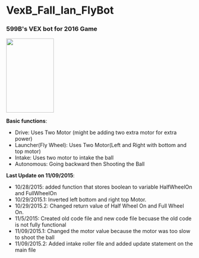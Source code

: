 # VexB_Fall_Ian_FlyBot

<b><h3>599B's VEX bot for 2016 Game</h3></b>

<img src="https://www.robotevents.com/vexawards/vexrwc.png" style="width:128px; height:200px">

<b>Basic functions</b>:
- Drive: Uses Two Motor (might be adding two extra motor for extra power)
- Launcher(Fly Wheel): Uses Two Motor(Left and Right with bottom and top motor)
- Intake: Uses two motor to intake the ball
- Autonomous: Going backward then Shooting the Ball

<b>Last Update on 11/09/2015</b>:
- 10/28/2015: added function that stores boolean to variable HalfWheelOn and FullWheelOn
- 10/29/2015.1: Inverted left bottom and right top Motor.
- 10/29/2015.2: Changed return value of Half Wheel On and Full Wheel On. 
- 11/5/2015: Created old code file and new code file becuase the old code is not fully functional
- 11/09/2015.1: Changed the motor value because the motor was too slow to shoot the ball
- 11/09/2015.2: Added intake roller file and added update statement on the main file
